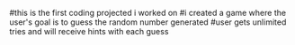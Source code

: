 #this is the first coding projected i worked on
#i created a game where the user's goal is to guess the random number generated
#user gets unlimited tries and will receive hints with each guess
